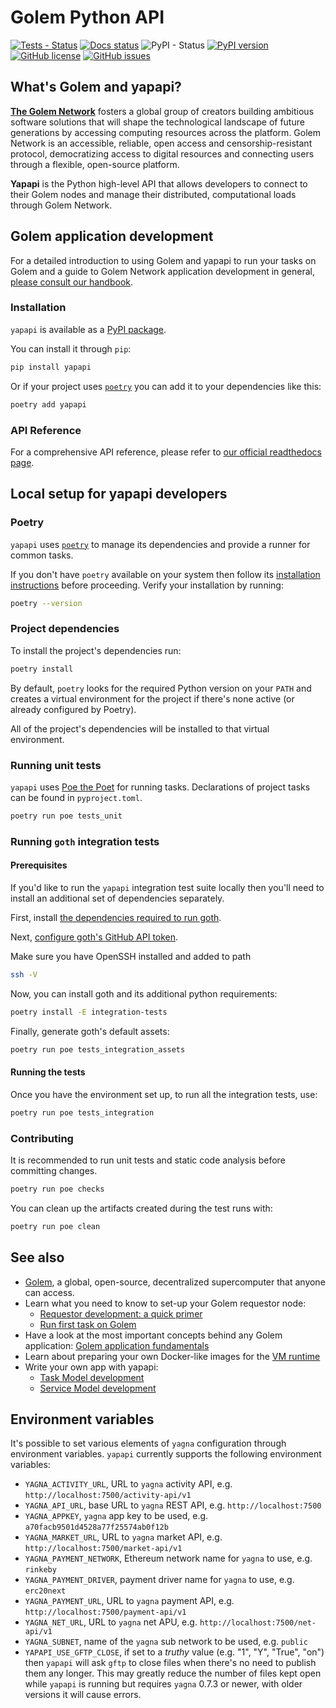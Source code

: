 # Golem Python API

[![Tests - Status](https://img.shields.io/github/workflow/status/golemfactory/yapapi/Continuous%20integration/master?label=tests)](https://github.com/golemfactory/yapapi/actions?query=workflow%3A%22Continuous+integration%22+branch%3Amaster)
[![Docs status](https://readthedocs.org/projects/yapapi/badge/?version=latest)](https://yapapi.readthedocs.io/en/latest/)
![PyPI - Status](https://img.shields.io/pypi/status/yapapi)
[![PyPI version](https://badge.fury.io/py/yapapi.svg)](https://badge.fury.io/py/yapapi)
[![GitHub license](https://img.shields.io/github/license/golemfactory/yapapi)](https://github.com/golemfactory/yapapi/blob/master/LICENSE)
[![GitHub issues](https://img.shields.io/github/issues/golemfactory/yapapi)](https://github.com/golemfactory/yapapi/issues)

## What's Golem and yapapi?

**[The Golem Network](https://golem.network)** fosters a global group of creators building ambitious software solutions that will shape the technological landscape of future generations by accessing computing resources across the platform. Golem Network is an accessible, reliable, open access and censorship-resistant protocol, democratizing access to digital resources and connecting users through a flexible, open-source platform.

**Yapapi** is the Python high-level API that allows developers to connect to their Golem nodes and manage their distributed, computational loads through Golem Network.

## Golem application development

For a detailed introduction to using Golem and yapapi to run your tasks on Golem and a guide to Golem Network application development in general, [please consult our handbook](https://handbook.golem.network/requestor-tutorials/flash-tutorial-of-requestor-development).

### Installation

`yapapi` is available as a [PyPI package](https://pypi.org/project/yapapi/).

You can install it through `pip`:

```bash
pip install yapapi
```

Or if your project uses [`poetry`](https://python-poetry.org/) you can add it to your dependencies like this:

```bash
poetry add yapapi
```

### API Reference

For a comprehensive API reference, please refer to [our official readthedocs page](https://yapapi.readthedocs.io/).

## Local setup for yapapi developers

### Poetry

`yapapi` uses [`poetry`](https://python-poetry.org/) to manage its dependencies and provide a runner for common tasks.

If you don't have `poetry` available on your system then follow its [installation instructions](https://python-poetry.org/docs/#installation) before proceeding.
Verify your installation by running:

```bash
poetry --version
```

### Project dependencies

To install the project's dependencies run:

```bash
poetry install
```

By default, `poetry` looks for the required Python version on your `PATH` and creates a virtual environment for the project if there's none active (or already configured by Poetry).

All of the project's dependencies will be installed to that virtual environment.

### Running unit tests

`yapapi` uses [Poe the Poet](https://github.com/nat-n/poethepoet) for running tasks.
Declarations of project tasks can be found in `pyproject.toml`.

```bash
poetry run poe tests_unit
```

### Running `goth` integration tests

#### Prerequisites

If you'd like to run the `yapapi` integration test suite locally then you'll need to install an additional set of dependencies separately.

First, install [the dependencies required to run goth](https://github.com/golemfactory/goth#requirements).

Next, [configure goth's GitHub API token](https://github.com/golemfactory/goth#getting-a-github-api-token).

Make sure you have OpenSSH installed and added to path

```bash
ssh -V
```

Now, you can install goth and its additional python requirements:

```bash
poetry install -E integration-tests
```

Finally, generate goth's default assets:

```bash
poetry run poe tests_integration_assets
```

#### Running the tests

Once you have the environment set up, to run all the integration tests, use:

```bash
poetry run poe tests_integration
```

### Contributing

It is recommended to run unit tests and static code analysis before committing changes.

```bash
poetry run poe checks
```

You can clean up the artifacts created during the test runs with:

```bash
poetry run poe clean
```

## See also

* [Golem](https://golem.network), a global, open-source, decentralized supercomputer that anyone can access.
* Learn what you need to know to set-up your Golem requestor node:
  * [Requestor development: a quick primer](https://handbook.golem.network/requestor-tutorials/flash-tutorial-of-requestor-development)
  * [Run first task on Golem](https://handbook.golem.network/requestor-tutorials/flash-tutorial-of-requestor-development/run-first-task-on-golem)
* Have a look at the most important concepts behind any Golem application: [Golem application fundamentals](https://handbook.golem.network/requestor-tutorials/golem-application-fundamentals)
* Learn about preparing your own Docker-like images for the [VM runtime](https://handbook.golem.network/requestor-tutorials/vm-runtime)
* Write your own app with yapapi:
  * [Task Model development](https://handbook.golem.network/requestor-tutorials/task-processing-development)
  * [Service Model development](https://handbook.golem.network/requestor-tutorials/service-development)

## Environment variables

It's possible to set various elements of `yagna` configuration through environment variables.
`yapapi` currently supports the following environment variables:

* `YAGNA_ACTIVITY_URL`, URL to `yagna` activity API, e.g. `http://localhost:7500/activity-api/v1`
* `YAGNA_API_URL`, base URL to `yagna` REST API, e.g. `http://localhost:7500`
* `YAGNA_APPKEY`, `yagna` app key to be used, e.g. `a70facb9501d4528a77f25574ab0f12b`
* `YAGNA_MARKET_URL`, URL to `yagna` market API, e.g. `http://localhost:7500/market-api/v1`
* `YAGNA_PAYMENT_NETWORK`, Ethereum network name for `yagna` to use, e.g. `rinkeby`
* `YAGNA_PAYMENT_DRIVER`, payment driver name for `yagna` to use, e.g. `erc20next`
* `YAGNA_PAYMENT_URL`, URL to `yagna` payment API, e.g. `http://localhost:7500/payment-api/v1`
* `YAGNA_NET_URL`, URL to `yagna` net APU, e.g. `http://localhost:7500/net-api/v1`
* `YAGNA_SUBNET`, name of the `yagna` sub network to be used, e.g. `public`
* `YAPAPI_USE_GFTP_CLOSE`, if set to a _truthy_ value (e.g. "1", "Y", "True", "on") then `yapapi`
  will ask `gftp` to close files when there's no need to publish them any longer. This may greatly
  reduce the number of files kept open while `yapapi` is running but requires `yagna`
  0.7.3 or newer, with older versions it will cause errors.
